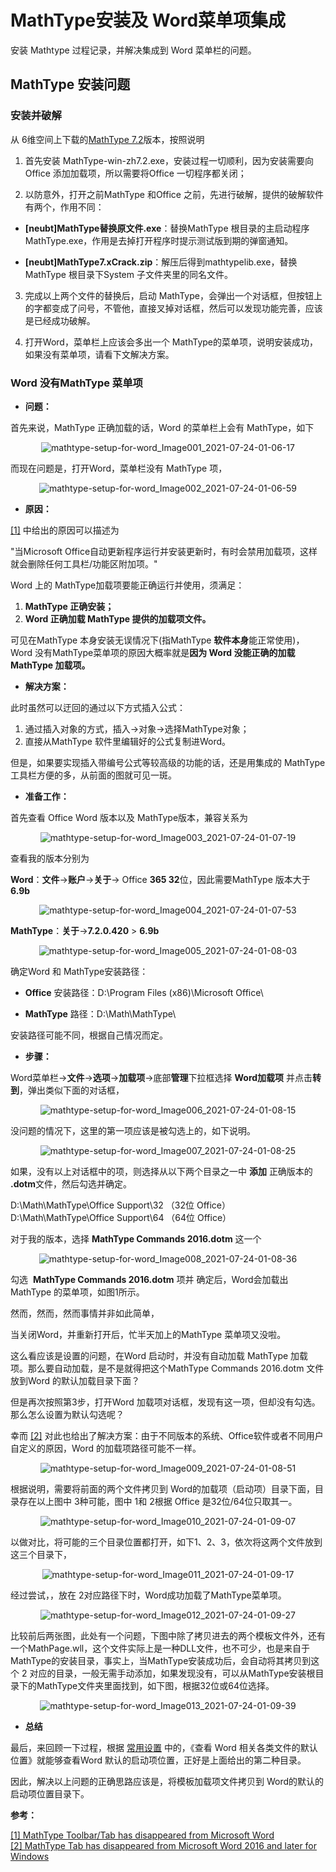 # MathType安装及 Word菜单项集成


安装 Mathtype 过程记录，并解决集成到 Word 菜单栏的问题。

<!--more-->

## MathType 安装问题

### 安装并破解

从 6维空间上下载的[MathType 7.2](http://bt.neu6.edu.cn/thread-1635051-1-1.html)版本，按照说明

1. 首先安装 MathType-win-zh7.2.exe，安装过程一切顺利，因为安装需要向Office 添加加载项，所以需要将Office 一切程序都关闭；

2. 以防意外，打开之前MathType 和Office 之前，先进行破解，提供的破解软件有两个，作用不同：

* **[neubt]MathType替换原文件.exe**：替换MathType 根目录的主启动程序 MathType.exe，作用是去掉打开程序时提示测试版到期的弹窗通知。
  
* **[neubt]MathType7.xCrack.zip**：解压后得到mathtypelib.exe，替换MathType 根目录下System 子文件夹里的同名文件。
  
3. 完成以上两个文件的替换后，启动 MathType，会弹出一个对话框，但按钮上的字都变成了问号，不管他，直接叉掉对话框，然后可以发现功能完善，应该是已经成功破解。

4. 打开Word，菜单栏上应该会多出一个 MathType的菜单项，说明安装成功，如果没有菜单项，请看下文解决方案。

### Word 没有MathType 菜单项

* **问题：**

首先来说，MathType 正确加载的话，Word 的菜单栏上会有 MathType，如下
<div align=center>

![mathtype-setup-for-word_Image001_2021-07-24-01-06-17](https://fastly.jsdelivr.net/gh/wlchenGG/PicBed/images_for_blogs/mathtype-setup-for-word_Image001_2021-07-24-01-06-17.png)

</div>

而现在问题是，打开Word，菜单栏没有 MathType 项，
<div align=center>

![mathtype-setup-for-word_Image002_2021-07-24-01-06-59](https://fastly.jsdelivr.net/gh/wlchenGG/PicBed/images_for_blogs/mathtype-setup-for-word_Image002_2021-07-24-01-06-59.png)

</div>

* **原因：**

[[1]](https://docs.wiris.com/en/mathtype/mathtype_desktop/support_notices/tn133#windows) 中给出的原因可以描述为

"当Microsoft Office自动更新程序运行并安装更新时，有时会禁用加载项，这样就会删除任何工具栏/功能区附加项。"

Word 上的 MathType加载项要能正确运行并使用，须满足：

1. **MathType 正确安装；**
2. **Word 正确加载 MathType 提供的加载项文件。**

可见在MathType 本身安装无误情况下(指MathType **软件本身**能正常使用)，Word 没有MathType菜单项的原因大概率就是**因为 Word 没能正确的加载 MathType 加载项。**

* **解决方案：**

此时虽然可以迂回的通过以下方式插入公式：

1. 通过插入对象的方式，插入->对象->选择MathType对象；
2. 直接从MathType 软件里编辑好的公式复制进Word。

但是，如果要实现插入带编号公式等较高级的功能的话，还是用集成的 MathType工具栏方便的多，从前面的图就可见一斑。

* **准备工作：**

首先查看 Office Word 版本以及 MathType版本，兼容关系为

<div align=center>

![mathtype-setup-for-word_Image003_2021-07-24-01-07-19](https://fastly.jsdelivr.net/gh/wlchenGG/PicBed/images_for_blogs/mathtype-setup-for-word_Image003_2021-07-24-01-07-19.png)

</div>

查看我的版本分别为

**Word**：**文件**->**账户**->**关于**-> Office **365 32**位，因此需要MathType 版本大于 **6.9b**

<div align=center>

![mathtype-setup-for-word_Image004_2021-07-24-01-07-53](https://fastly.jsdelivr.net/gh/wlchenGG/PicBed/images_for_blogs/mathtype-setup-for-word_Image004_2021-07-24-01-07-53.png)

</div>

**MathType**：**关于**->**7.2.0.420** > **6.9b**

<div align=center>

![mathtype-setup-for-word_Image005_2021-07-24-01-08-03](https://fastly.jsdelivr.net/gh/wlchenGG/PicBed/images_for_blogs/mathtype-setup-for-word_Image005_2021-07-24-01-08-03.png)

</div>

确定Word 和 MathType安装路径：
* **Office** 安装路径：D:\Program Files (x86)\Microsoft Office\

* **MathType** 路径：D:\Math\MathType\

安装路径可能不同，根据自己情况而定。

* **步骤：**

Word菜单栏->**文件**->**选项**->**加载项**->底部**管理**下拉框选择 **Word加载项** 并点击**转到**，弹出类似下面的对话框，
<div align=center>

![mathtype-setup-for-word_Image006_2021-07-24-01-08-15](https://fastly.jsdelivr.net/gh/wlchenGG/PicBed/images_for_blogs/mathtype-setup-for-word_Image006_2021-07-24-01-08-15.png)

</div>

 没问题的情况下，这里的第一项应该是被勾选上的，如下说明。
<div align=center>

![mathtype-setup-for-word_Image007_2021-07-24-01-08-25](https://fastly.jsdelivr.net/gh/wlchenGG/PicBed/images_for_blogs/mathtype-setup-for-word_Image007_2021-07-24-01-08-25.png)

</div>

如果，没有以上对话框中的项，则选择从以下两个目录之一中 **添加** 正确版本的 **.dotm**文件，然后勾选并确定。

D:\Math\MathType\Office Support\32 （32位 Office）  
D:\Math\MathType\Office Support\64 （64位 Office）

对于我的版本，选择 **MathType Commands 2016.dotm** 这一个
<div align=center>

![mathtype-setup-for-word_Image008_2021-07-24-01-08-36](https://fastly.jsdelivr.net/gh/wlchenGG/PicBed/images_for_blogs/mathtype-setup-for-word_Image008_2021-07-24-01-08-36.png)

</div>

勾选  **MathType Commands 2016.dotm** 项并 确定后，Word会加载出MathType 的菜单项，如图1所示。

然而，然而，然而事情并非如此简单，

当关闭Word，并重新打开后，忙半天加上的MathType 菜单项又没啦。

这么看应该是设置的问题，在Word 启动时，并没有自动加载 MathType 加载项。那么要自动加载，是不是就得把这个MathType Commands 2016.dotm 文件放到Word 的默认加载目录下面？

但是再次按照第3步，打开Word 加载项对话框，发现有这一项，但却没有勾选。那么怎么设置为默认勾选呢？

幸而 [[2]](https://docs.wiris.com/en/mathtype/mathtype_desktop/support_notices/tn133-word2016-32) 对此也给出了解决方案：由于不同版本的系统、Office软件或者不同用户自定义的原因，Word 的加载项路径可能不一样。

<div align=center>

![mathtype-setup-for-word_Image009_2021-07-24-01-08-51](https://fastly.jsdelivr.net/gh/wlchenGG/PicBed/images_for_blogs/mathtype-setup-for-word_Image009_2021-07-24-01-08-51.png)

</div>

根据说明，需要将前面的两个文件拷贝到 Word的加载项（启动项）目录下面，目录存在以上图中 3种可能，图中 1和 2根据 Office 是32位/64位只取其一。

<div align=center>

![mathtype-setup-for-word_Image010_2021-07-24-01-09-07](https://fastly.jsdelivr.net/gh/wlchenGG/PicBed/images_for_blogs/mathtype-setup-for-word_Image010_2021-07-24-01-09-07.png)

</div>

以做对比，将可能的三个目录位置都打开，如下1、2、3，依次将这两个文件放到这三个目录下，

<div align=center>

![mathtype-setup-for-word_Image011_2021-07-24-01-09-17](https://fastly.jsdelivr.net/gh/wlchenGG/PicBed/images_for_blogs/mathtype-setup-for-word_Image011_2021-07-24-01-09-17.png)

</div>

经过尝试，，放在 2对应路径下时，Word成功加载了MathType菜单项。

<div align=center>

![mathtype-setup-for-word_Image012_2021-07-24-01-09-27](https://fastly.jsdelivr.net/gh/wlchenGG/PicBed/images_for_blogs/mathtype-setup-for-word_Image012_2021-07-24-01-09-27.png)

</div>

比较前后两张图，此处有一个问题，下图中除了拷贝进去的两个模板文件外，还有一个MathPage.wll，这个文件实际上是一种DLL文件，也不可少，也是来自于MathType的安装目录，事实上，当MathType安装成功后，会自动将其拷贝到这个 2 对应的目录，一般无需手动添加，如果发现没有，可以从MathType安装根目录下的MathType文件夹里面找到，如下图，根据32位或64位选择。

<div align=center>

![mathtype-setup-for-word_Image013_2021-07-24-01-09-39](https://fastly.jsdelivr.net/gh/wlchenGG/PicBed/images_for_blogs/mathtype-setup-for-word_Image013_2021-07-24-01-09-39.png)

</div>

* **总结**

最后，来回顾一下过程，根据 [常用设置](evernote:///view/19609389/s20/77c14f83-dd5c-41e2-9c9c-117480f4003d/77c14f83-dd5c-41e2-9c9c-117480f4003d/) 中的，《查看 Word 相关各类文件的默认位置》就能够查看Word 默认的启动项位置，正好是上面给出的第二种目录。

因此，解决以上问题的正确思路应该是，将模板加载项文件拷贝到 Word的默认的启动项位置目录下。



**参考：**

[[1] MathType Toolbar/Tab has disappeared from Microsoft Word](https://docs.wiris.com/en/mathtype/mathtype_desktop/support_notices/tn133)  
[[2] MathType Tab has disappeared from Microsoft Word 2016 and later for Windows](https://docs.wiris.com/en/mathtype/mathtype_desktop/support_notices/tn133-word2016-32#mathtype_tab_has_disappeared_from_microsoft_word_2016_and_later_for_windows)

